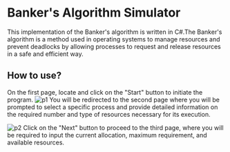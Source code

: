 # Banker's Algorithm Simulator

This implementation of the Banker's algorithm is written in C#.The Banker's algorithm is a method used in operating systems to manage resources and prevent deadlocks by allowing processes to request and release resources in a safe and efficient way.


## How to use?

On the first page, locate and click on the "Start" button to initiate the program.
![p1](https://github.com/MennaMSeif/Banker-s-Algorithm-Simulator/assets/132026573/7dcb08c8-ac0d-499f-8100-c3942b68232a)
You will be redirected to the second page where you will be prompted to select a specific process and provide detailed information on the required number and type of resources necessary for its execution.

![p2](https://github.com/MennaMSeif/Banker-s-Algorithm-Simulator/assets/132026573/f2013d00-a82e-42b0-a2f1-e32038ebafea)
Click on the "Next" button to proceed to the third page, where you will be required to input the current allocation, maximum requirement, and available resources.



